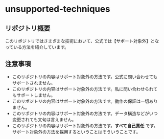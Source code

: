 # unsupported-techniques

## リポジトリ概要

このリポジトリではさまざまな技術において、公式では【サポート対象外】となっている方法を紹介しています。  

## 注意事項

- このリポジトリの内容はサポート対象外の方法です。公式に問い合わせてもサポートされません。
- このリポジトリの内容はサポート対象外の方法です。私に問い合わせられてもサポートしません。
- このリポジトリの内容はサポート対象外の方法です。動作の保証は一切ありません。
- このリポジトリの内容はサポート対象外の方法です。データ構造などがいつ変更されても文句は言えません。
- このリポジトリの内容はサポート対象外の方法です。**すべて自己責任** です。サポート対象外の方法を採用するということはそういうことです。

